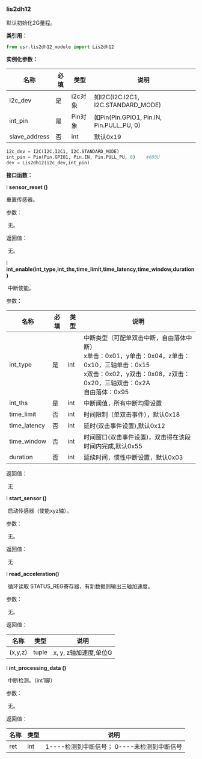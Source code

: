 ### lis2dh12

默认初始化2G量程。

**类引用：**

```python
from usr.lis2dh12_module import Lis2dh12
```

 

**实例化参数：**

| 名称          | 必填 | 类型    | 说明                                      |
| ------------- | ---- | ------- | ----------------------------------------- |
| i2c_dev       | 是   | i2c对象 | 如I2C(I2C.I2C1,  I2C.STANDARD_MODE)       |
| int_pin       | 是   | Pin对象 | 如Pin(Pin.GPIO1, Pin.IN,  Pin.PULL_PU, 0) |
| slave_address | 否   | int     | 默认0x19                                  |

```python
i2c_dev = I2C(I2C.I2C1, I2C.STANDARD_MODE)
int_pin = Pin(Pin.GPIO1, Pin.IN, Pin.PULL_PU, 0)    #600U
dev = Lis2dh12(i2c_dev,int_pin)
```

**接口函数：**

l **sensor_reset ()**

重置传感器。

参数：

​    无。

返回值：

​    无。

l **int_enable(int_type,int_ths,time_limit,time_latency,time_window,duration)**

​	中断使能。

参数：

| 名称         | 必填 | 类型 | 说明                                                         |
| ------------ | ---- | ---- | ------------------------------------------------------------ |
| int_type     | 是   | int  | 中断类型（可配单双击中断，自由落体中断）<br />x单击：0x01，y单击：0x04，z单击：0x10，三轴单击：0x15<br />x双击：0x02，y双击：0x08，z双击：0x20，三轴双击：0x2A<br />自由落体：0x95 |
| int_ths      | 是   | int  | 中断阈值，所有中断均需设置                                   |
| time_limit   | 否   | int  | 时间限制（单双击事件），默认0x18                             |
| time_latency | 否   | int  | 延时(双击事件设置),默认0x12                                  |
| time_window  | 否   | int  | 时间窗口(双击事件设置)，双击得在该段时间内完成,默认0x55      |
| duration     | 否   | int  | 延续时间，惯性中断设置，默认0x03                             |

返回值：

​       无

l **start_sensor ()**

​	启动传感器（使能xyz轴）。

参数：

​    无。

返回值：

​       无

l **read_acceleration()**

​	循环读取 STATUS_REG寄存器，有新数据则输出三轴加速度。

参数：

​    无。

返回值：

| 名称    | 类型  | 说明                  |
| ------- | ----- | --------------------- |
| (x,y,z) | tuple | x, y, z轴加速度,单位G |

 

l **int_processing_data ()**

​	中断检测。（int1脚）

参数：

​    无。

返回值：

| 名称 | 类型 | 说明                                        |
| ---- | ---- | ------------------------------------------- |
| ret  | int  | 1----检测到中断信号； 0----未检测到中断信号 |